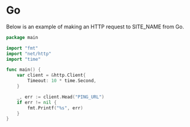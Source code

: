 # Go

Below is an example of making an HTTP request to SITE_NAME from Go.

```go
package main

import "fmt"
import "net/http"
import "time"

func main() {
    var client = &http.Client{
        Timeout: 10 * time.Second,
    }

    _, err := client.Head("PING_URL")
    if err != nil {
        fmt.Printf("%s", err)
    }
}

```

